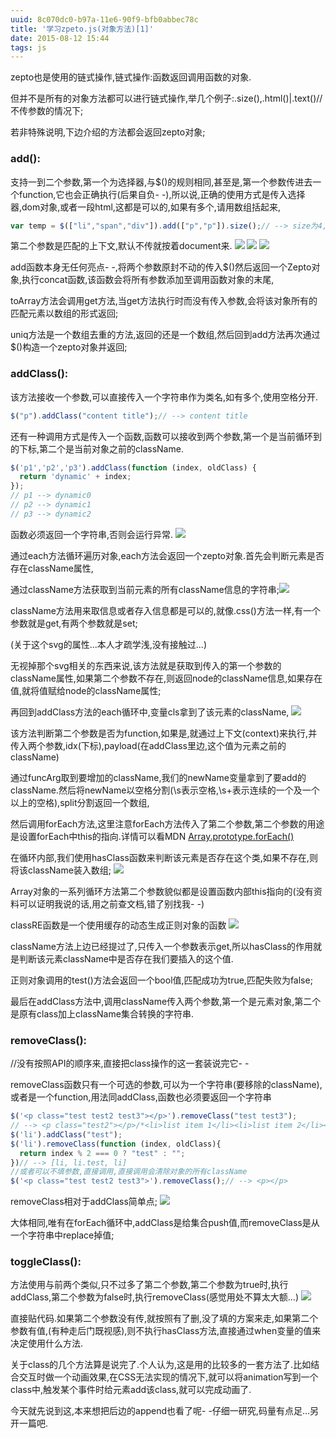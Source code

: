 ```yaml
---
uuid: 8c070dc0-b97a-11e6-90f9-bfb0abbec78c
title: '学习zpeto.js(对象方法)[1]'
date: 2015-08-12 15:44
tags: js
---
```

 
zepto也是使用的链式操作,链式操作:函数返回调用函数的对象.

但并不是所有的对象方法都可以进行链式操作,举几个例子:.size(),.html()|.text()//不传参数的情况下;

若非特殊说明,下边介绍的方法都会返回zepto对象;
<!-- more -->

### add():

支持一到二个参数,第一个为选择器,与$()的规则相同,甚至是,第一个参数传进去一个function,它也会正确执行(后果自负- -),所以说,正确的使用方式是传入选择器,dom对象,或者一段html,这都是可以的,如果有多个,请用数组括起来,

```javascript
var temp = $(["li","span","div"]).add(["p","p"]).size();// --> size为4,因为会对返回的集合进行去重处理
```

第二个参数是匹配的上下文,默认不传就按着document来.
![](/images/learning-zepto-js-object-first/screen-shot-1.png)
![](/images/learning-zepto-js-object-first/screen-shot-2.png)
![](/images/learning-zepto-js-object-first/screen-shot-3.png)

add函数本身无任何亮点- -,将两个参数原封不动的传入$()然后返回一个Zepto对象,执行concat函数,该函数会将所有参数添加至调用函数对象的末尾,

toArray方法会调用get方法,当get方法执行时而没有传入参数,会将该对象所有的匹配元素以数组的形式返回;

uniq方法是一个数组去重的方法,返回的还是一个数组,然后回到add方法再次通过$()构造一个zepto对象并返回;

### addClass():

该方法接收一个参数,可以直接传入一个字符串作为类名,如有多个,使用空格分开.

```javascript
$("p").addClass("content title");// --> content title
```

还有一种调用方式是传入一个函数,函数可以接收到两个参数,第一个是当前循环到的下标,第二个是当前对象之前的className.

```javascript
$('p1','p2','p3').addClass(function (index, oldClass) {
  return 'dynamic' + index;
});
// p1 --> dynamic0
// p2 --> dynamic1
// p3 --> dynamic2
```

函数必须返回一个字符串,否则会运行异常.
![](/images/learning-zepto-js-object-first/screen-shot-4.png)

通过each方法循环遍历对象,each方法会返回一个zepto对象.首先会判断元素是否存在className属性,

通过className方法获取到当前元素的所有className信息的字符串;![](/images/learning-zepto-js-object-first/screen-shot-5.png)

className方法用来取信息或者存入信息都是可以的,就像.css()方法一样,有一个参数就是get,有两个参数就是set;

(关于这个svg的属性...本人才疏学浅,没有接触过...)

无视掉那个svg相关的东西来说,该方法就是获取到传入的第一个参数的className属性,如果第二个参数不存在,则返回node的className信息,如果存在值,就将值赋给node的className属性;

再回到addClass方法的each循环中,变量cls拿到了该元素的className,
![](/images/learning-zepto-js-object-first/screen-shot-6.png)

该方法判断第二个参数是否为function,如果是,就通过上下文(context)来执行,并传入两个参数,idx(下标),payload(在addClass里边,这个值为元素之前的className)

通过funcArg取到要增加的className,我们的newName变量拿到了要add的className.然后将newName以空格分割(\s表示空格,\s+表示连续的一个及一个以上的空格),split分割返回一个数组,

然后调用forEach方法,这里注意forEach方法传入了第二个参数,第二个参数的用途是设置forEach中this的指向.详情可以看MDN [Array.prototype.forEach()](https://developer.mozilla.org/en-US/docs/Web/JavaScript/Reference/Global_Objects/Array/forEach)

在循环内部,我们使用hasClass函数来判断该元素是否存在这个类,如果不存在,则将该className装入数组;
![](/images/learning-zepto-js-object-first/screen-shot-7.png)

Array对象的一系列循环方法第二个参数貌似都是设置函数内部this指向的(没有资料可以证明我说的话,用之前查文档,错了别找我- -)

classRE函数是一个使用缓存的动态生成正则对象的函数
![](/images/learning-zepto-js-object-first/screen-shot-8.png)

className方法上边已经提过了,只传入一个参数表示get,所以hasClass的作用就是判断该元素className中是否存在我们要插入的这个值.

正则对象调用的test()方法会返回一个bool值,匹配成功为true,匹配失败为false;

最后在addClass方法中,调用className传入两个参数,第一个是元素对象,第二个是原有class加上className集合转换的字符串.

### removeClass():

//没有按照API的顺序来,直接把class操作的这一套装说完它- -

removeClass函数只有一个可选的参数,可以为一个字符串(要移除的className),或者是一个function,用法同addClass,函数也必须要返回一个字符串

```javascript
$('<p class="test test2 test3"></p>').removeClass("test test3");
// --> <p class="test2"></p>/*<li>list item 1</li><li>list item 2</li><li>list item 3</li>*/
$('li').addClass("test");
$('li').removeClass(function (index, oldClass){
  return index % 2 === 0 ? "test" : "";
})// --> [li, li.test, li]
//或者可以不填参数,直接调用,直接调用会清除对象的所有className
$('<p class="test test2 test3">').removeClass();// --> <p></p>
```

removeClass相对于addClass简单点;
![](/images/learning-zepto-js-object-first/screen-shot-9.png)

大体相同,唯有在forEach循环中,addClass是给集合push值,而removeClass是从一个字符串中replace掉值;

### toggleClass():

方法使用与前两个类似,只不过多了第二个参数,第二个参数为true时,执行addClass,第二个参数为false时,执行removeClass(感觉用处不算太大额...)
![](/images/learning-zepto-js-object-first/screen-shot-10.png)

直接贴代码.如果第二个参数没有传,就按照有了删,没了填的方案来走,如果第二个参数有值,(有种走后门既视感),则不执行hasClass方法,直接通过when变量的值来决定使用什么方法.

关于class的几个方法算是说完了.个人认为,这是用的比较多的一套方法了.比如结合交互时做一个动画效果,在CSS无法实现的情况下,就可以将animation写到一个class中,触发某个事件时给元素add该class,就可以完成动画了.

今天就先说到这,本来想把后边的append也看了呢- -仔细一研究,码量有点足...另开一篇吧.

 
